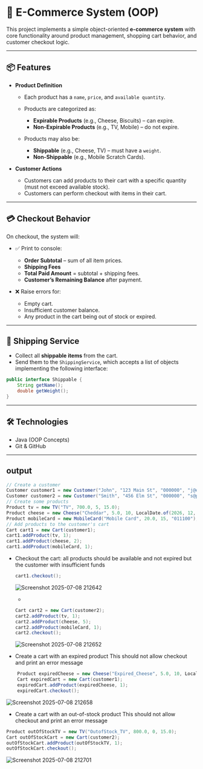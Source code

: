 

# 🛒 E-Commerce System (OOP)

This project implements a simple object-oriented **e-commerce system** with core functionality around product management, shopping cart behavior, and customer checkout logic.

---

## 📦 Features

* **Product Definition**

  * Each product has a `name`, `price`, and `available quantity`.
  * Products are categorized as:

    * **Expirable Products** (e.g., Cheese, Biscuits) – can expire.
    * **Non-Expirable Products** (e.g., TV, Mobile) – do not expire.
  * Products may also be:

    * **Shippable** (e.g., Cheese, TV) – must have a `weight`.
    * **Non-Shippable** (e.g., Mobile Scratch Cards).

* **Customer Actions**

  * Customers can add products to their cart with a specific quantity (must not exceed available stock).
  * Customers can perform checkout with items in their cart.

---

## 💳 Checkout Behavior

On checkout, the system will:

* ✅ Print to console:

  * **Order Subtotal** – sum of all item prices.
  * **Shipping Fees**
  * **Total Paid Amount** = subtotal + shipping fees.
  * **Customer’s Remaining Balance** after payment.

* ❌ Raise errors for:

  * Empty cart.
  * Insufficient customer balance.
  * Any product in the cart being out of stock or expired.

---

## 🚚 Shipping Service

* Collect all **shippable items** from the cart.
* Send them to the `ShippingService`, which accepts a list of objects implementing the following interface:

```java
public interface Shippable {
    String getName();
    double getWeight();
}
```

---

## 🛠 Technologies

* Java (OOP Concepts)
* Git & GitHub

---
## output
```java
// Create a customer
Customer customer1 = new Customer("John", "123 Main St", "000000", "j@e.com", 100.0);
Customer customer2 = new Customer("Smith", "456 Elm St", "000000", "s@p.com", 1000.0);
// Create some products
Product tv = new TV("TV", 700.0, 5, 15.0);
Product cheese = new Cheese("Cheddar", 5.0, 10, LocalDate.of(2026, 12, 31), 0.5);
Product mobileCard = new MobileCard("Mobile Card", 20.0, 15, "011100");
// Add products to the customer's cart
Cart cart1 = new Cart(customer1);
cart1.addProduct(tv, 1);
cart1.addProduct(cheese, 2);
cart1.addProduct(mobileCard, 1);
```

- Checkout the cart: all products should be available and not expired but the customer with insufficient funds
  ```java
  cart1.checkout();
  ```
  ![Screenshot 2025-07-08 212642](https://github.com/user-attachments/assets/d9048c8e-a27a-4733-8470-ae4caa601ffe)

  -
  ```java
  Cart cart2 = new Cart(customer2);
  cart2.addProduct(tv, 1);
  cart2.addProduct(cheese, 5);
  cart2.addProduct(mobileCard, 1);
  cart2.checkout();
  ```
  ![Screenshot 2025-07-08 212652](https://github.com/user-attachments/assets/3cdb4810-2eb3-4603-b18c-fe55b4093df0)

- Create a cart with an expired product
This should not allow checkout and print an error message
```java
    Product expiredCheese = new Cheese("Expired_Cheese", 5.0, 10, LocalDate.of(2022, 12, 31), 0.5);
    Cart expiredCart = new Cart(customer1);
    expiredCart.addProduct(expiredCheese, 1);
    expiredCart.checkout();
```
![Screenshot 2025-07-08 212658](https://github.com/user-attachments/assets/9236a435-49c7-491e-a289-a91c55b211f6)

- Create a cart with an out-of-stock product
This should not allow checkout and print an error message
```java
Product outOfStockTV = new TV("OutofStock_TV", 800.0, 0, 15.0);
Cart outOfStockCart = new Cart(customer2);
outOfStockCart.addProduct(outOfStockTV, 1);
outOfStockCart.checkout();
```

![Screenshot 2025-07-08 212701](https://github.com/user-attachments/assets/e985cf0f-e827-41aa-9980-77e686389366)

